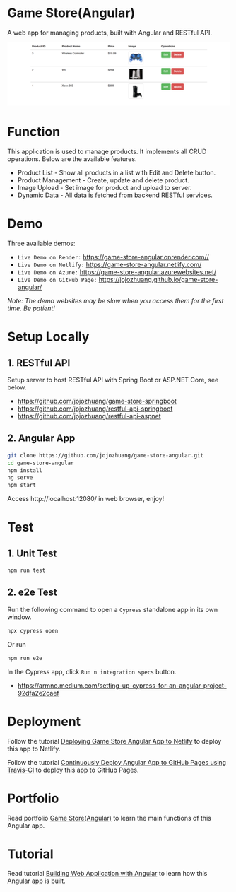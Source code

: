 # Game Store(Angular)

A web app for managing products, built with Angular and RESTful API.

<kbd>![image](/src/assets/products.png)</kbd>

# Function

This application is used to manage products. It implements all CRUD operations. Below are the available features.

- Product List - Show all products in a list with Edit and Delete button.
- Product Management - Create, update and delete product.
- Image Upload - Set image for product and upload to server.
- Dynamic Data - All data is fetched from backend RESTful services.

# Demo

Three available demos:

- `Live Demo on Render:` <a href="https://game-store-angular.onrender.com/" target="\_blank">https://game-store-angular.onrender.com//</a>
- `Live Demo on Netlify:` <a href="https://game-store-angular.netlify.com/" target="\_blank">https://game-store-angular.netlify.com/</a>
- `Live Demo on Azure:` <a href="https://game-store-angular.azurewebsites.net/" target="\_blank">https://game-store-angular.azurewebsites.net/</a>
- `Live Demo on GitHub Page:` <a href="https://jojozhuang.github.io/game-store-angular/" target="\_blank">https://jojozhuang.github.io/game-store-angular/</a>

_Note: The demo websites may be slow when you access them for the first time. Be patient!_

# Setup Locally

## 1. RESTful API

Setup server to host RESTful API with Spring Boot or ASP.NET Core, see below.

- https://github.com/jojozhuang/game-store-springboot
- https://github.com/jojozhuang/restful-api-springboot
- https://github.com/jojozhuang/restful-api-aspnet

## 2. Angular App

```bash
git clone https://github.com/jojozhuang/game-store-angular.git
cd game-store-angular
npm install
ng serve
npm start
```

Access http://localhost:12080/ in web browser, enjoy!

# Test

## 1. Unit Test

```sh
npm run test
```

## 2. e2e Test

Run the following command to open a `Cypress` standalone app in its own window.

```sh
npx cypress open
```

Or run

```sh
npm run e2e
```

In the Cypress app, click `Run n integration specs` button.

- https://armno.medium.com/setting-up-cypress-for-an-angular-project-92dfa2e2caef

# Deployment

Follow the tutorial [Deploying Game Store Angular App to Netlify](https://jojozhuang.github.io/tutorial/deploying-game-store-angular-app-to-netlify) to deploy this app to Netlify.

Follow the tutorial [Continuously Deploy Angular App to GitHub Pages using Travis-CI](https://jojozhuang.github.io/tutorial/continuously-deploy-angular-app-to-github-pages-using-travis-ci) to deploy this app to GitHub Pages.

# Portfolio

Read portfolio [Game Store(Angular)](https://jojozhuang.github.io/project/game-store-angular) to learn the main functions of this Angular app.

# Tutorial

Read tutorial [Building Web Application with Angular](https://jojozhuang.github.io/tutorial/building-web-application-with-angular) to learn how this Angular app is built.
